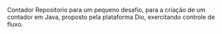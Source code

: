 Contador
Repositorio para um  pequeno desafio, para a criação de um contador em Java, proposto pela plataforma Dio, exercitando controle de fluxo. 
